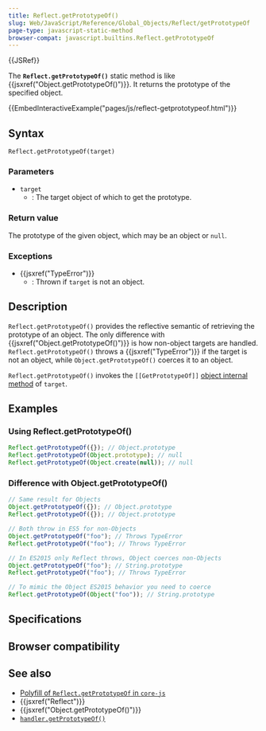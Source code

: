 ```yaml
---
title: Reflect.getPrototypeOf()
slug: Web/JavaScript/Reference/Global_Objects/Reflect/getPrototypeOf
page-type: javascript-static-method
browser-compat: javascript.builtins.Reflect.getPrototypeOf
---
```


{{JSRef}}

The **`Reflect.getPrototypeOf()`** static method is like {{jsxref("Object.getPrototypeOf()")}}. It returns the prototype of the specified object.

{{EmbedInteractiveExample("pages/js/reflect-getprototypeof.html")}}

## Syntax

```js-nolint
Reflect.getPrototypeOf(target)
```

### Parameters

- `target`
  - : The target object of which to get the prototype.

### Return value

The prototype of the given object, which may be an object or `null`.

### Exceptions

- {{jsxref("TypeError")}}
  - : Thrown if `target` is not an object.

## Description

`Reflect.getPrototypeOf()` provides the reflective semantic of retrieving the prototype of an object. The only difference with {{jsxref("Object.getPrototypeOf()")}} is how non-object targets are handled. `Reflect.getPrototypeOf()` throws a {{jsxref("TypeError")}} if the target is not an object, while `Object.getPrototypeOf()` coerces it to an object.

`Reflect.getPrototypeOf()` invokes the `[[GetPrototypeOf]]` [object internal method](/Web/JavaScript/Reference/Global_Objects/Proxy#object_internal_methods) of `target`.

## Examples

### Using Reflect.getPrototypeOf()

```js
Reflect.getPrototypeOf({}); // Object.prototype
Reflect.getPrototypeOf(Object.prototype); // null
Reflect.getPrototypeOf(Object.create(null)); // null
```

### Difference with Object.getPrototypeOf()

```js
// Same result for Objects
Object.getPrototypeOf({}); // Object.prototype
Reflect.getPrototypeOf({}); // Object.prototype

// Both throw in ES5 for non-Objects
Object.getPrototypeOf("foo"); // Throws TypeError
Reflect.getPrototypeOf("foo"); // Throws TypeError

// In ES2015 only Reflect throws, Object coerces non-Objects
Object.getPrototypeOf("foo"); // String.prototype
Reflect.getPrototypeOf("foo"); // Throws TypeError

// To mimic the Object ES2015 behavior you need to coerce
Reflect.getPrototypeOf(Object("foo")); // String.prototype
```

## Specifications



## Browser compatibility



## See also

- [Polyfill of `Reflect.getPrototypeOf` in `core-js`](https://github.com/zloirock/core-js#ecmascript-reflect)
- {{jsxref("Reflect")}}
- {{jsxref("Object.getPrototypeOf()")}}
- [`handler.getPrototypeOf()`](/Web/JavaScript/Reference/Global_Objects/Proxy/Proxy/getPrototypeOf)
